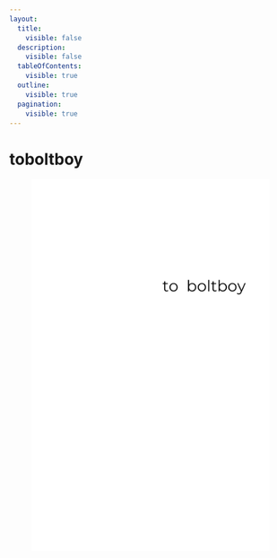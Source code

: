 ```yaml
---
layout:
  title:
    visible: false
  description:
    visible: false
  tableOfContents:
    visible: true
  outline:
    visible: true
  pagination:
    visible: true
---
```


# toboltboy

<figure><img src=".gitbook/assets/Gray Minimal Business Ebook Cover (10).png" alt=""><figcaption></figcaption></figure>
